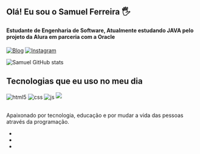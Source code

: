 ## Olá! Eu sou o Samuel Ferreira 🖐️
<h4>Estudante de Engenharia de Software, Atualmente estudando JAVA pelo projeto da Alura em parceria com a Oracle</h4>

[![Blog](https://img.shields.io/website?label=SujeitoProgramador.com&style=for-the-badge&url=https://sujeitoprogramador.com/)](https://sujeitoprogramador.com)
[![Instagram](https://img.shields.io/badge/Instagram-E4405F?style=for-the-badge&logo=instagram&logoColor=white)](https://instagram.com/samueldevjr)

![Samuel GitHub stats](https://github-readme-stats.vercel.app/api?username=samuelinfor&show_icons=true&theme=dracula&count_private=true)

## Tecnologias que eu uso no meu dia

<div style="display: inline_block">
  <img align="center" alt="html5" src="https://img.shields.io/badge/HTML5-E34F26?style=for-the-badge&logo=html5&logoColor=white" />
  <img align="center" alt="css" src="https://img.shields.io/badge/CSS3-1572B6?style=for-the-badge&logo=css3&logoColor=white" />
  <img align="center" alt="js" src="https://img.shields.io/badge/JavaScript-F7DF1E?style=for-the-badge&logo=javascript&logoColor=black" />
  <img src="https://cdn.jsdelivr.net/gh/devicons/devicon/icons/linux/linux-original.svg" />
          
</div><br/>

Apaixonado por tecnologia, educação e por mudar a vida das pessoas através da programação.

-
-
-
